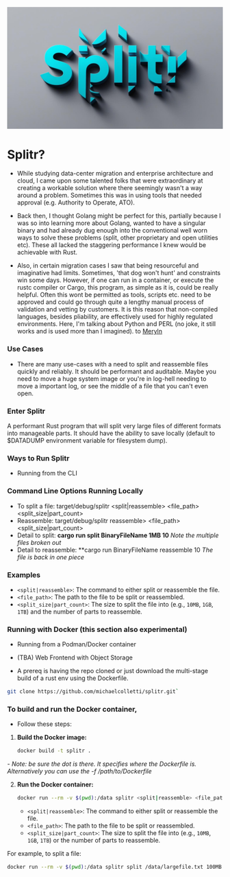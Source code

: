 <img src="img/splitr1.jpg" width="600" />

# Splitr? 

- While studying data-center migration and enterprise architecture and cloud, I came upon some talented folks that were extraordinary at creating a workable solution where there seemingly wasn't a way around a problem. Sometimes this was in using tools that needed approval (e.g. Authority to Operate, ATO).

- Back then, I thought Golang might be perfect for this, partially because I was so into learning more about Golang, wanted to have a singular binary and had already dug enough into the conventional well worn ways to solve these problems (split, other proprietary and open utilities etc). These all lacked the staggering performance I knew would be achievable with Rust. 

- Also, in certain migration cases I saw that being resourceful and imaginative had limits. Sometimes, 'that dog won't hunt' and constraints win some days. However, if one can run in a container, or execute the rustc compiler or Cargo, this program, as simple as it is, could be really helpful. Often this wont be permitted as tools, scripts etc. need to be approved and could go through quite a lengthy manual process of validation and vetting by customers. It is this reason that non-compiled languages, besides pliability, are effectively used for highly regulated environments. Here, I'm talking about Python and PERL (no joke, it still works and is used more than I imagined). to [Meryln](https://en.wikipedia.org/wiki/Randal_L._Schwartz)

### Use Cases

- There are many use-cases with a need to split and reassemble files quickly and reliably. It should be performant and auditable. Maybe you need to move a huge system image or you're in log-hell needing to move a important log, or see the middle of a file that you can't even open.

### Enter **Splitr**

A performant Rust program that will split very large files of different formats into manageable parts. It should have the ability to save locally (default to $DATADUMP environment variable for filesystem dump). 

### Ways to Run Splitr  

- Running from the CLI

### Command Line Options Running Locally

- To split a file: target/debug/splitr <split|reassemble> <file_path> <split_size|part_count>
- Reassemble: target/debug/splitr reassemble> <file_path> <split_size|part_count>
- Detail to split: **cargo run split BinaryFileName 1MB 10** _Note the multiple files broken out_
- Detail to reassemble: **cargo run BinaryFileName reassemble 10  _The file is back in one piece_

### Examples 

- `<split|reassemble>`: The command to either split or reassemble the file.
- `<file_path>`: The path to the file to be split or reassembled.
- `<split_size|part_count>`: The size to split the file into (e.g., `10MB`, `1GB`, `1TB`) and the number of parts to reassemble.


### Running with Docker (this section also experimental)

- Running from a Podman/Docker container 
- (TBA) Web Frontend with Object Storage 

- A prereq is having the repo cloned or just download the multi-stage build of a rust env using the Dockerfile.

```sh
git clone https://github.com/michaelcolletti/splitr.git`
```

### To build and run the Docker container, 

- Follow these steps:

1. **Build the Docker image:**

    ```sh
    docker build -t splitr .
    ```
    
*- Note: be sure the dot is there. It specifies where the Dockerfile is. Alternatively you can use the -f /path/to/Dockerfile*

2. **Run the Docker container:**

    ```sh
    docker run --rm -v $(pwd):/data splitr <split|reassemble> <file_path> <split_size|part_count>
    ```

    - `<split|reassemble>`: The command to either split or reassemble the file.
    - `<file_path>`: The path to the file to be split or reassembled.
    - `<split_size|part_count>`: The size to split the file into (e.g., `10MB`, `1GB`, `1TB`) or the number of parts to reassemble.

For example, to split a file:

```sh
docker run --rm -v $(pwd):/data splitr split /data/largefile.txt 100MB
```

